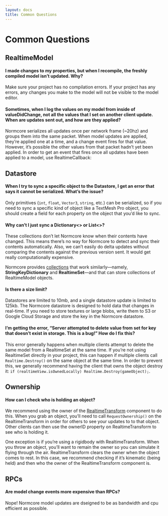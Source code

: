 ```yaml
---
layout: docs
title: Common Questions
---
```

# Common Questions

## RealtimeModel
#### I made changes to my properties, but when I recompile, the freshly compiled model isn’t updated. Why?
Make sure your project has no compilation errors. If your project has any errors, any changes you make to the model will not be visible to the model editor.

#### Sometimes, when I log the values on my model from inside of valueDidChange, not all the values that I set on another client update. When are updates sent out, and how are they applied?
Normcore serializes all updates once per network frame (~20hz) and groups them into the same packet. When model updates are applied, they’re applied one at a time, and a change event fires for that value. However, it’s possible the other values from that packet hadn’t yet been applied. In order to get an event that fires once all updates have been applied to a model, use RealtimeCallback: 

## Datastore

#### When I try to sync a specific object to the Datastore, I get an error that says it cannot be serialized. What’s the issue?
Only primitives (`int`, `float`, `Vector3`, `string`, etc.) can be serialized, so if you need to sync a specific kind of object like a TextMesh Pro object, you should create a field for each property on the object that you’d like to sync.

#### Why can’t I just sync a Dictionary&lt;&gt; or List&lt;&gt;?
These collections don’t let Normcore know when their contents have changed. This means there’s no way for Normcore to detect and sync their contents automatically. Also, we can’t easily do delta updates without comparing the contents against the previous version sent. It would get really computationally expensive. 

Normcore provides [collections](./collections.md) that work similarly—namely, **StringKeyDictionary** and **RealtimeSet**—and that can store collections of RealtimeModel objects.

#### Is there a size limit?
Datastores are limited to 10mb, and a single datastore update is limited to 125kb. The Normcore datastore is designed to hold data that changes in real-time. If you need to store textures or large blobs, write them to S3 or Google Cloud Storage and store the key in the Normcore datastore.

#### I’m getting the error, “Server attempted to delete value from set for key that doesn’t exist in storage. This is a bug!” How do I fix this?
This error generally happens when multiple clients attempt to delete the same model from a RealtimeSet at the same time. If you’re not using RealtimeSet directly in your project, this can happen if multiple clients call `Realtime.Destroy()` on the same object at the same time. In order to prevent this, we generally recommend having the client that owns the object destroy it: `if (realtimeView.isOwnedLocally) Realtime.Destroy(gameObject);`.

## Ownership
#### How can I check who is holding an object?
We recommend using the owner of the [RealtimeTransform](../realtime/realtimetransform.md) component to do this. When you grab an object, you’ll need to call `RequestOwnership()` on the RealtimeTransform in order for others to see your updates to to that object. Other clients can then use the ownerID property on RealtimeTransform to see who is holding it. 

One exception is if you’re using a rigidbody with RealtimeTransform. When you throw an object, you’ll want to remain the owner so you can simulate it flying through the air. RealtimeTransform clears the owner when the object comes to rest. In this case, we recommend checking if it’s kinematic (being held) and then who the owner of the RealtimeTransform component is.

## RPCs

#### Are model change events more expensive than RPCs?
Nope! Normcore model updates are dseigned to be as bandwidth and cpu efficient as possible.
